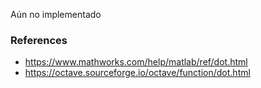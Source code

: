 Aún no implementado

### References

* https://www.mathworks.com/help/matlab/ref/dot.html
* https://octave.sourceforge.io/octave/function/dot.html
